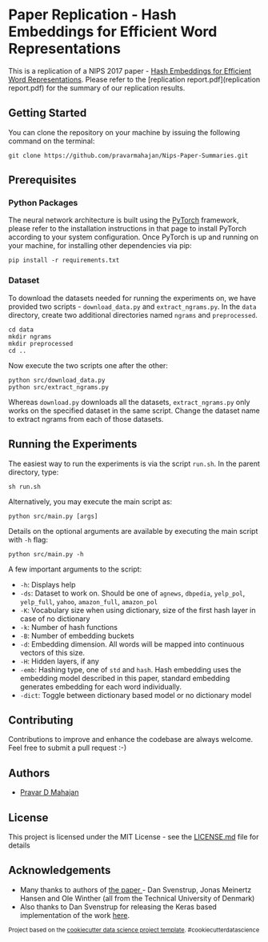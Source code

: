 # Paper Replication - Hash Embeddings for Efficient Word Representations

This is a replication of a NIPS 2017 paper - [Hash Embeddings for Efficient Word Representations](https://papers.nips.cc/paper/7078-hash-embeddings-for-efficient-word-representations). Please refer to the [replication report.pdf](replication report.pdf) for the summary of our replication results.

## Getting Started
You can clone the repository on your machine by issuing the following command on the terminal:
```
git clone https://github.com/pravarmahajan/Nips-Paper-Summaries.git
```

## Prerequisites

### Python Packages
The neural network architecture is built using the [PyTorch](http://pytorch.org/) framework, please refer to the installation instructions in that page to install PyTorch according to your system configuration.
Once PyTorch is up and running on your machine, for installing other dependencies via pip:
```
pip install -r requirements.txt
```

### Dataset
To download the datasets needed for running the experiments on, we have provided two scripts - `download_data.py` and `extract_ngrams.py`.
In the `data` directory, create two additional directories named `ngrams` and `preprocessed`.
```
cd data
mkdir ngrams
mkdir preprocessed
cd ..
```
Now execute the two scripts one after the other:
```
python src/download_data.py
python src/extract_ngrams.py
```
Whereas `download.py` downloads all the datasets, `extract_ngrams.py` only works on the specified dataset in the same script. Change the dataset name to extract ngrams from each of those datasets.

## Running the Experiments

The easiest way to run the experiments is via the script `run.sh`. In the parent directory, type:
```
sh run.sh
```
Alternatively, you may execute the main script as:
```
python src/main.py [args]
```
Details on the optional arguments are available by executing the main script with `-h` flag:
```
python src/main.py -h
```
A few important arguments to the script:
* `-h`: Displays help
* `-ds`: Dataset to work on. Should be one of `agnews`, `dbpedia`, `yelp_pol`, `yelp_full`, `yahoo`, `amazon_full`, `amazon_pol`
* `-K`: Vocabulary size when using dictionary, size of the first hash layer in case of no dictionary
* `-k`: Number of hash functions
* `-B`: Number of embedding buckets
* `-d`: Embedding dimension. All words will be mapped into continuous vectors of this size.
* `-H`: Hidden layers, if any
* `-emb`: Hashing type, one of `std` and `hash`. Hash embedding uses the embedding model described in this paper, standard embedding generates embedding for each word individually.
* `-dict`: Toggle between dictionary based model or no dictionary model

## Contributing
Contributions to improve and enhance the codebase are always welcome. Feel free to submit a pull request :-)
## Authors
* [Pravar D Mahajan](https://pravarmahajan.github.io)

## License
This project is licensed under the MIT License - see the [LICENSE.md](LICENSE.md) file for details

## Acknowledgements
* Many thanks to authors of [the paper ](https://papers.nips.cc/paper/7078-hash-embeddings-for-efficient-word-representations) - Dan Svenstrup, Jonas Meinertz Hansen and Ole Winther (all from the Technical University of Denmark)
* Also thanks to Dan Svenstrup for releasing the Keras based implementation of the work [here](https://github.com/dsv77/hashembedding/tree/master/HashEmbedding).

<p><small>Project based on the <a target="_blank" href="https://drivendata.github.io/cookiecutter-data-science/">cookiecutter data science project template</a>. #cookiecutterdatascience</small></p>

